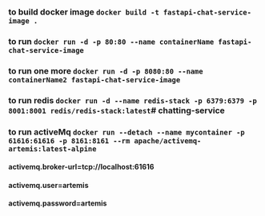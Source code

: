 ### to build docker image `docker build -t fastapi-chat-service-image .`
### to run `docker run -d -p 80:80 --name containerName fastapi-chat-service-image`
### to run one more `docker run -d -p 8080:80 --name containerName2 fastapi-chat-service-image`
### to run redis `docker run -d --name redis-stack -p 6379:6379 -p 8001:8001 redis/redis-stack:latest`# chatting-service
### to run activeMq `docker run --detach --name mycontainer -p 61616:61616 -p 8161:8161 --rm apache/activemq-artemis:latest-alpine`
#### activemq.broker-url=tcp://localhost:61616
#### activemq.user=artemis
#### activemq.password=artemis